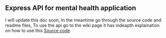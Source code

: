 ## Express API for mental health application

I will update this doc soon, In the meantime go through the source code and readme files,
To use the api go to the wiki page it has indeapth explaination on how to use this
[Source code](https://github.com/nimishgj/mental-health-backend)
